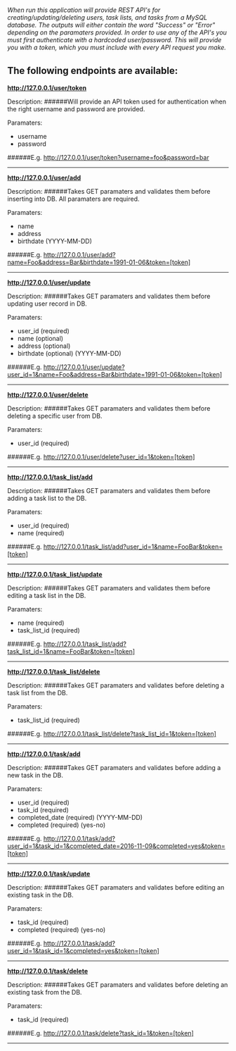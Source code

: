 ###### When run this application will provide REST API's for creating/updating/deleting users, task lists, and tasks from a MySQL database. The outputs will either contain the word "Success" or "Error" depending on the paramaters provided. In order to use any of the API's you must first authenticate with a hardcoded user/password. This will provide you with a token, which you must include with every API request you make.

## The following endpoints are available:

**http://127.0.0.1/user/token**

Description: 
######Will provide an API token used for authentication when the right username and password are provided.

Paramaters: 
  * username
  * password
  
######E.g. http://127.0.0.1/user/token?username=foo&password=bar

---

**http://127.0.0.1/user/add**

Description: 
######Takes GET paramaters and validates them before inserting into DB. All paramaters are required.

Paramaters: 
  * name
  * address
  * birthdate (YYYY-MM-DD)
  
######E.g. http://127.0.0.1/user/add?name=Foo&address=Bar&birthdate=1991-01-06&token=[token]

---


**http://127.0.0.1/user/update**

Description: 
######Takes GET paramaters and validates them before updating user record in DB.

Paramaters: 
  * user_id (required)
  * name (optional)
  * address (optional)
  * birthdate (optional) (YYYY-MM-DD)
  
######E.g. http://127.0.0.1/user/update?user_id=1&name=Foo&address=Bar&birthdate=1991-01-06&token=[token]

---


**http://127.0.0.1/user/delete**

Description: 
######Takes GET paramaters and validates them before deleting a specific user from DB.

Paramaters: 
  * user_id (required)
  
######E.g. http://127.0.0.1/user/delete?user_id=1&token=[token]

---



**http://127.0.0.1/task_list/add**

Description: 
######Takes GET paramaters and validates them before adding a task list to the DB.

Paramaters: 
  * user_id (required)
  * name (required)
  
######E.g. http://127.0.0.1/task_list/add?user_id=1&name=FooBar&token=[token]

---



**http://127.0.0.1/task_list/update**

Description: 
######Takes GET paramaters and validates them before editing a task list in the DB.

Paramaters: 
  * name (required)
  * task_list_id (required)
  
######E.g. http://127.0.0.1/task_list/add?task_list_id=1&name=FooBar&token=[token]

---



**http://127.0.0.1/task_list/delete**

Description: 
######Takes GET paramaters and validates before deleting a task list from the DB.

Paramaters: 
  * task_list_id (required)
  
######E.g. http://127.0.0.1/task_list/delete?task_list_id=1&token=[token]

---

  
**http://127.0.0.1/task/add**

Description: 
######Takes GET paramaters and validates before adding a new task in the DB.

Paramaters: 
  * user_id (required)
  * task_id (required)
  * completed_date (required) (YYYY-MM-DD)
  * completed (required) (yes-no)
  
######E.g. http://127.0.0.1/task/add?user_id=1&task_id=1&completed_date=2016-11-09&completed=yes&token=[token]

---


**http://127.0.0.1/task/update**

Description: 
######Takes GET paramaters and validates before editing an existing task in the DB.

Paramaters: 
  * task_id (required)
  * completed (required) (yes-no)
  
######E.g. http://127.0.0.1/task/add?user_id=1&task_id=1&completed=yes&token=[token]

---


**http://127.0.0.1/task/delete**

Description: 
######Takes GET paramaters and validates before deleting an existing task from the DB.

Paramaters: 
  * task_id (required)
  
######E.g. http://127.0.0.1/task/delete?task_id=1&token=[token]

---
